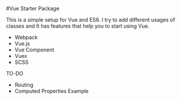 #Vue Starter Package

This is a simple setup for Vue and ES6. I try to add different usages of classes and It has features that help you to start using Vue.

- Webpack
- Vue.js
- Vue Component
- Vuex
- SCSS

TO-DO
- Routing
- Computed Properties Example